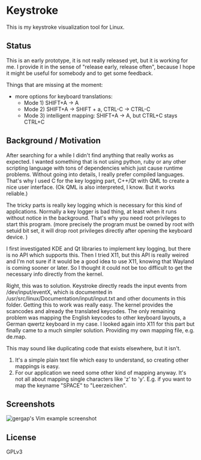 Keystroke
=========

This is my keystroke visualization tool for Linux.

Status
------

This is an early prototype, it is not really released yet, but it is working for
me.
I provide it in the sense of "release early, release often", because I hope it
might be useful for somebody and to get some feedback.

Things that are missing at the moment:

* more options for keyboard translations:
    * Mode 1) SHIFT+A -> A
    * Mode 2) SHIFT+A -> SHIFT + a, CTRL-C -> CTRL-C
    * Mode 3) intelligent mapping: SHIFT+A -> A, but CTRL+C stays CTRL+C

Background / Motivation
-----------------------

After searching for a while I didn't find anything that
really works as expected. I wanted something that is not using python, ruby or
any other scripting language with tons of dependencies which just cause runtime
problems. Without going into details, I really prefer compiled languages.
That's why I used C for the key logging part, C++/Qt with QML
to create a nice user interface. (Ok QML is also interpreted, I know. But it works reliable.)

The tricky parts is really key logging which is necessary for this kind of
applications. Normally a key logger is bad thing, at least when it runs without
notice in the background. That's why you need root privileges to start this
program. (more precisely the program must be owned by root with setuid bit set,
it will drop root privileges directly after opening the keyboard device. )

I first investigated KDE and Qt libraries to implement key logging, but there is
no API which supports this. Then I tried X11, but this API is really weired and
I'm not sure if it would be a good idea to use X11, knowing that Wayland is
coming sooner or later. So I thought it could not be too difficult to get the
necessary info directly from the kernel.

Right, this was to solution. Keystroke directly reads the input events from
/dev/input/eventX, which is documented in /usr/src/linux/Documentation/input/input.txt
and other documents in this folder.
Getting this to work was really easy. The kernel provides the scancodes and
already the translated keycodes. The only remaining problem was mapping the
English keycodes to other keyboard layouts, a German qwertz keyboard in my case.
I looked again into X11 for this part but finally came to a much simpler solution.
Providing my own mapping file, e.g. de.map.

This may sound like duplicating code that exists elsewhere, but it isn't.

1. It's a simple plain text file which easy to understand, so creating other
mappings is easy.
2. For our application we need some other kind of mapping anyway. It's not all
about mapping single characters like 'z' to 'y'.
E.g. if you want to map the keyname "SPACE" to "Leerzeichen".


Screenshots
-----------
![gergap's Vim example screenshot][screenshot]


License
-------

GPLv3

[screenshot]: https://raw.github.com/gergap/keystroke/master/screenshot.png

